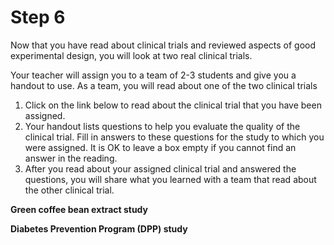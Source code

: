 # Step 6

Now that you have read about clinical trials and reviewed aspects of good experimental design, you will look at two real clinical trials.

Your teacher will assign you to a team of 2-3 students and give you a handout to use.  As a team, you will read about one of the two clinical trials
1. Click on the link below to read about the clinical trial that you have been assigned.
2. Your handout lists questions to help you evaluate the quality of the clinical trial. Fill in answers to these questions for the study to which you were assigned. It is OK to leave a box empty if you cannot find an answer in the reading. 
3. After you read about your assigned clinical trial and answered the questions, you will share what you learned with a team that read about the other clinical trial. 

**Green coffee bean extract study**
<!-- needs link -->
**Diabetes Prevention Program (DPP) study**
<!-- needs link -->